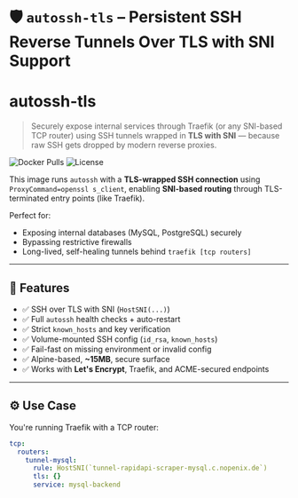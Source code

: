 # 🛡️ `autossh-tls` – Persistent SSH Reverse Tunnels Over TLS with SNI Support

# autossh-tls
> Securely expose internal services through Traefik (or any SNI-based TCP router) using SSH tunnels wrapped in **TLS with SNI** — because raw SSH gets dropped by modern reverse proxies.

![Docker Pulls](https://img.shields.io/docker/pulls/nopenix/autossh-tls?style=for-the-badge)
![License](https://img.shields.io/github/license/nopenix/autossh-tls?style=for-the-badge)

This image runs `autossh` with a **TLS-wrapped SSH connection** using `ProxyCommand=openssl s_client`, enabling **SNI-based routing** through TLS-terminated entry points (like Traefik).

Perfect for:
- Exposing internal databases (MySQL, PostgreSQL) securely
- Bypassing restrictive firewalls
- Long-lived, self-healing tunnels behind `traefik [tcp routers]`

---

## 🚀 Features

- ✅ SSH over TLS with SNI (`HostSNI(...)`)
- ✅ Full `autossh` health checks + auto-restart
- ✅ Strict `known_hosts` and key verification
- ✅ Volume-mounted SSH config (`id_rsa`, `known_hosts`)
- ✅ Fail-fast on missing environment or invalid config
- ✅ Alpine-based, **~15MB**, secure surface
- ✅ Works with **Let's Encrypt**, Traefik, and ACME-secured endpoints

---

## ⚙️ Use Case

You're running Traefik with a TCP router:

```yaml
tcp:
  routers:
    tunnel-mysql:
      rule: HostSNI(`tunnel-rapidapi-scraper-mysql.c.nopenix.de`)
      tls: {}
      service: mysql-backend
